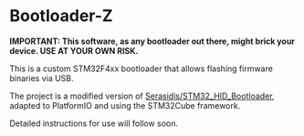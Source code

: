 # Bootloader-Z

<b>IMPORTANT: This software, as any bootloader out there, might brick your device. USE AT YOUR OWN RISK.</b>

This is a custom STM32F4xx bootloader that allows flashing firmware binaries via USB.

The project is a modified version of [Serasidis/STM32_HID_Bootloader](https://github.com/Serasidis/STM32_HID_Bootloader), adapted to PlatformIO and using the STM32Cube framework.

Detailed instructions for use will follow soon.
